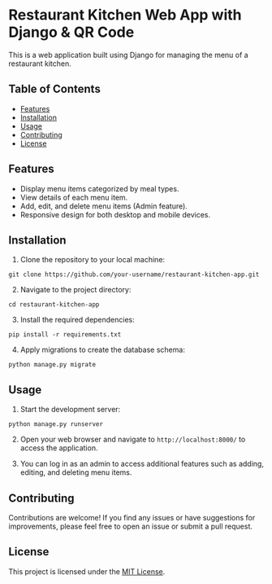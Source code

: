 # Restaurant Kitchen Web App with Django & QR Code

This is a web application built using Django for managing the menu of a restaurant kitchen.

## Table of Contents

- [Features](#features)
- [Installation](#installation)
- [Usage](#usage)
- [Contributing](#contributing)
- [License](#license)

## Features

- Display menu items categorized by meal types.
- View details of each menu item.
- Add, edit, and delete menu items (Admin feature).
- Responsive design for both desktop and mobile devices.

## Installation

1. Clone the repository to your local machine:

```
git clone https://github.com/your-username/restaurant-kitchen-app.git
```

2. Navigate to the project directory:

```
cd restaurant-kitchen-app
```

3. Install the required dependencies:

```
pip install -r requirements.txt
```

4. Apply migrations to create the database schema:

```
python manage.py migrate
```

## Usage

1. Start the development server:

```
python manage.py runserver
```

2. Open your web browser and navigate to `http://localhost:8000/` to access the application.

3. You can log in as an admin to access additional features such as adding, editing, and deleting menu items.

## Contributing

Contributions are welcome! If you find any issues or have suggestions for improvements, please feel free to open an issue or submit a pull request.

## License

This project is licensed under the [MIT License](https://opensource.org/license/mit).
